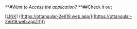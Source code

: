***#Want to Access the application?*
**##Check it out

[[LINK]()] ([https://ottangular-2e619.web.app/]([https://ottangular-2e619.web.app/]()))
